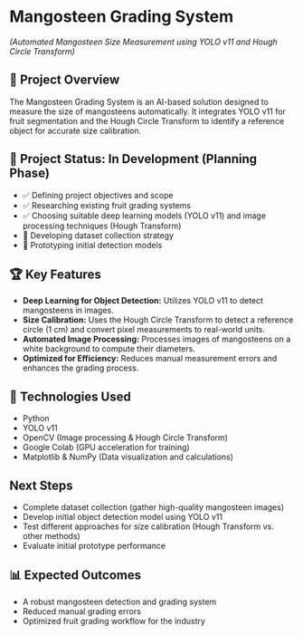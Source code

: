 #  Mangosteen Grading System
_(Automated Mangosteen Size Measurement using YOLO v11 and Hough Circle Transform)_

## 📌 Project Overview
The Mangosteen Grading System is an AI-based solution designed to measure the size of mangosteens automatically. It integrates YOLO v11 for fruit segmentation and the Hough Circle Transform to identify a reference object for accurate size calibration.

## 📅 Project Status: In Development (Planning Phase)
- ✅ Defining project objectives and scope
- ✅ Researching existing fruit grading systems
- ✅ Choosing suitable deep learning models (YOLO v11) and image processing techniques (Hough Transform)
- 🔄 Developing dataset collection strategy
- 🔄 Prototyping initial detection models

## 🏆 Key Features
- **Deep Learning for Object Detection:** Utilizes YOLO v11 to detect mangosteens in images.
- **Size Calibration:** Uses the Hough Circle Transform to detect a reference circle (1 cm) and convert pixel measurements to real-world units.
- **Automated Image Processing:** Processes images of mangosteens on a white background to compute their diameters.
- **Optimized for Efficiency:** Reduces manual measurement errors and enhances the grading process.

## 🔧 Technologies Used
- Python
- YOLO v11
- OpenCV (Image processing & Hough Circle Transform)
- Google Colab (GPU acceleration for training)
- Matplotlib & NumPy (Data visualization and calculations)

## Next Steps
- Complete dataset collection (gather high-quality mangosteen images)
- Develop initial object detection model using YOLO v11
- Test different approaches for size calibration (Hough Transform vs. other methods)
- Evaluate initial prototype performance

## 📊 Expected Outcomes
- A robust mangosteen detection and grading system
- Reduced manual grading errors
- Optimized fruit grading workflow for the industry
